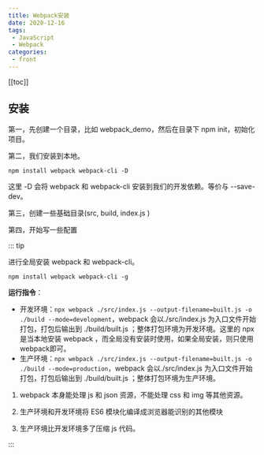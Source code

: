 ```yaml
---
title: Webpack安装
date: 2020-12-16
tags:
 - JavaScript
 - Webpack
categories:
 - front
---
```


[[toc]]

## **安装**

第一，先创建一个目录，比如 webpack_demo，然后在目录下 npm init，初始化项目。

第二，我们安装到本地。

```shell
npm install webpack webpack-cli -D
```

这里 -D 会将 webpack 和 webpack-cli 安装到我们的开发依赖。等价与 --save-dev。

第三，创建一些基础目录(src,  build, index.js )

第四，开始写一些配置

::: tip

进行全局安装 webpack 和 webpack-cli。

```shell
npm install webpack webpack-cli -g
```

**运行指令**：

- 开发环境：`npx webpack ./src/index.js --output-filename=built.js -o ./build --mode=development`，webpack 会以./src/index.js 为入口文件开始打包，打包后输出到 ./build/built.js ；整体打包环境为开发环境。这里的 npx 是当本地安装 webpack ，而全局没有安装时使用，如果全局安装，则只使用 webpack即可。
- 生产环境：`npx webpack ./src/index.js --output-filename=built.js -o ./build --mode=production`，webpack 会以./src/index.js 为入口文件开始打包，打包后输出到 ./build/built.js ；整体打包环境为生产环境。



1. webpack 本身能处理 js 和 json 资源，不能处理 css 和 img 等其他资源。

2. 生产环境和开发环境将 ES6 模块化编译成浏览器能识别的其他模块
3. 生产环境比开发环境多了压缩 js 代码。

:::

